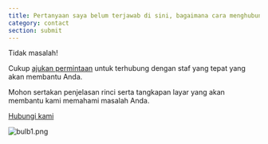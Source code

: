```yaml
---
title: Pertanyaan saya belum terjawab di sini, bagaimana cara menghubungi dukungan?
category: contact
section: submit
---
```

Tidak masalah!

Cukup [ajukan permintaan](https://help.studycat.com/hc/en-gb/requests/new) untuk terhubung dengan staf yang tepat yang akan membantu Anda.

Mohon sertakan penjelasan rinci serta tangkapan layar yang akan membantu kami memahami masalah Anda.


[Hubungi kami](https://help.studycat.com/hc/en-gb/requests/new)


![bulb1.png](https://help.studycat.com/hc/article_attachments/31662880176025)
